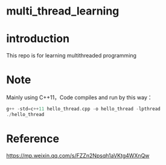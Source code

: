 # multi_thread_learning
# introduction
This repo is for learning multithreaded programming

# Note
Mainly using C++11，Code compiles and run by this way：
```C
g++ -std=c++11 hello_thread.cpp -o hello_thread -lpthread
./hello_thread
```

# Reference
https://mp.weixin.qq.com/s/FZZn2Npsqh1aVKtg4WXnQw
